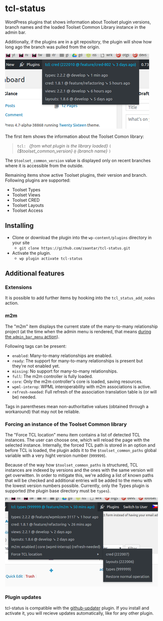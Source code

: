 # tcl-status
WordPress plugins that shows information about Toolset plugin versions, branch names and the loaded Toolset Common Library 
instance in the admin bar.

Additionally, if the plugins are in a git repository, the plugin will show how long ago the branch was pulled from the origin.

![screenshot](./img/screenshot.png)

The first item shows the information about the Toolset Comon library: 

>`tcl: ` *{from what plugin is the library loaded}* `(` *{$toolset_common_version}* `@` *{branch name}* `)`

The `$toolset_common_version` value is displayed only on recent branches where it is accessible from the outside.

Remaining items show active Toolset plugins, their version and branch. 
Following plugins are supported:

- Toolset Types
- Toolset Views
- Toolset CRED
- Toolset Layouts
- Toolset Access

## Installing
 - Clone or download the plugin into the `wp-content/plugins` directory in your site
   - `git clone https://github.com/zaantar/tcl-status.git`
 - Activate the plugin.
   - `wp plugin activate tcl-status`
   
## Additional features

### Extensions

It is possible to add further items by hooking into the `tcl_status_add_nodes` action.

### m2m

The "m2m" item displays the current state of the many-to-many relationship project (at the time when the admin menu is 
rendered, that means [during the `admin_bar_menu` action](https://codex.wordpress.org/Plugin_API/Action_Reference)).

Following tags can be present:

- `enabled`: Many-to-many relationships are enabled.
- `ready`: The support for many-to-many relationships is present but they're not enabled yet.
- `missing`: No support for many-to-many relationships.
- `full`: The m2m controller is fully loaded.
- `core`: Only the m2m controller's core is loaded, saving resources.
- `wpml-interop`: WPML interoperability with m2m associations is active.
- `refresh-needed`: Full refresh of the association translation table is (or will be) needed.

Tags in parentheses mean non-authoritative values (obtained through a workaround) that may not be reliable.

### Forcing an instance of the Toolset Common library

The "Force TCL location" menu item contains a list of detected TCL instances. The user can choose one, which will reload
the page with the selected instance. Internally, the forced TCL path is stored in an option and before TCL is loaded,
the plugin adds it to the `$toolset_common_paths` global variable with a very hight version number (`999999`). 

Because of the way how `$toolset_common_paths` is structured, TCL instances are indexed by versions and the ones with 
the same version will get overwitten. In order to mitigate this, we're adding a list of known paths that will be checked 
and additional entries will be added to the menu with the lowest version numbers possible. Currently, only the Types plugin 
is supported (the plugin base directory must be `types`).

![screenshot](./img/screenshot_force_tcl.png)

### Plugin updates

tcl-status is compatible with the [github-updater](https://github.com/afragen/github-updater) plugin. If you install 
and activate it, you will recieve updates automatically, like for any other plugin.